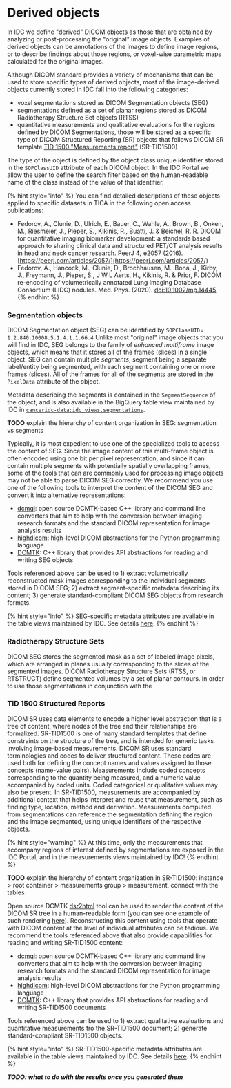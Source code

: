 # Derived objects

In IDC we define "derived" DICOM objects as those that are obtained by analyzing or post-processing the "original" image objects. Examples of derived objects can be annotations of the images to define image regions, or to describe findings about those regions, or voxel-wise parametric maps calculated for the original images.

Although DICOM standard provides a variety of mechanisms that can be used to store specific types of derived objects, most of the image-derived objects currently stored in IDC fall into the following categories:

* voxel segmentations stored as DICOM Segmentation objects \(SEG\)
* segmentations defined as a set of planar regions stored as DICOM Radiotherapy Structure Set objects \(RTSS\)
* quantitative measurements and qualitative evaluations for the regions defined by DICOM Segmentations, those will be stored as a specific type of DICOM Structured Reporting \(SR\) objects that follows DICOM SR template [TID 1500 "Measurements report"](http://dicom.nema.org/medical/dicom/current/output/chtml/part16/chapter_A.html#sect_TID_1500) \(SR-TID1500\)

The type of the object is defined by the object class unique identifier stored in the `SOPClassUID` attribute of each DICOM object. In the IDC Portal we allow the user to define the search filter based on the human-readable name of the class instead of the value of that identifier.

{% hint style="info" %}
You can find detailed descriptions of these objects applied to specific datasets in TICA in the following open access publications:

* Fedorov, A., Clunie, D., Ulrich, E., Bauer, C., Wahle, A., Brown, B., Onken, M., Riesmeier, J., Pieper, S., Kikinis, R., Buatti, J. & Beichel, R. R. DICOM for quantitative imaging biomarker development: a standards based approach to sharing clinical data and structured PET/CT analysis results in head and neck cancer research. PeerJ **4,** e2057 \(2016\). [https://peerj.com/articles/2057/](https://peerj.com/articles/2057/)
* Fedorov, A., Hancock, M., Clunie, D., Brochhausen, M., Bona, J., Kirby, J., Freymann, J., Pieper, S., J W L Aerts, H., Kikinis, R. & Prior, F. DICOM re-encoding of volumetrically annotated Lung Imaging Database Consortium \(LIDC\) nodules. Med. Phys. \(2020\). [doi:10.1002/mp.14445 ](http://dx.doi.org/10.1002/mp.14445)
{% endhint %}

### Segmentation objects

DICOM Segmentation object \(SEG\) can be identified by `SOPClassUID`= `1.2.840.10008.5.1.4.1.1.66.4` Unlike most "original" image objects that you will find in IDC, SEG belongs to the family of _enhanced multiframe_ image objects, which means that it stores all of the frames \(slices\) in a single object. SEG can contain multiple _segments_, segment being a separate label/entity being segmented, with each segment containing one or more frames \(slices\). All of the frames for all of the segments are stored in the `PixelData` attribute of the object. 

Metadata describing the segments is contained in the `SegmentSequence` of the object, and is also available in the BigQuery table view maintained by IDC in [`canceridc-data:idc_views.segmentations`](https://console.cloud.google.com/bigquery?project=canceridc-data&p=canceridc-data&d=idc_views&t=segmentations&page=table).

**TODO** explain the hierarchy of content organization in SEG: segmentation vs segments

Typically, it is most expedient to use one of the specialized tools to access the content of SEG. Since the image content of this multi-frame object is often encoded using one bit per pixel representation, and since it can contain multiple segments with potentially spatially overlapping frames, some of the tools that can are commonly used for processing image objects may not be able to parse DICOM SEG correctly. We recommend you use one of the following tools to interpret the content of the DICOM SEG and convert it into alternative representations:

* [dcmqi](https://github.com/QIICR/dcmqi): open source DCMTK-based C++ library and command line converters that aim to help with the conversion between imaging research formats and the standard DICOM representation for image analysis results
* [highdicom](https://github.com/MGHComputationalPathology/highdicom): high-level DICOM abstractions for the Python programming language
* [DCMTK](https://dicom.offis.de/dcmtk.php.en): C++ library that provides API abstractions for reading and writing SEG objects

Tools referenced above can be used to 1\) extract volumetrically reconstructed mask images corresponding to the individual segments stored in DICOM SEG; 2\) extract segment-specific metadata describing its content; 3\) generate standard-compliant DICOM SEG objects from research formats.

{% hint style="info" %}
SEG-specific metadata attributes are available in the table views maintained by IDC. See details [here](../data/organization-of-data.md).
{% endhint %}

### Radiotherapy Structure Sets

DICOM SEG stores the segmented mask as a set of labeled image pixels, which are arranged in planes usually corresponding to the slices of the segmented images. DICOM Radiotherapy Structure Sets \(RTSS, or RTSTRUCT\) define segmented volumes by a set of planar contours. In order to use those segmentations in conjunction with the 

### TID 1500 Structured Reports

DICOM SR uses data elements to encode a higher level abstraction that is a tree of content, where nodes of the tree and their relationships are formalized. SR-TID1500 is one of many standard templates that define constraints on the structure of the tree, and is intended for generic tasks involving image-based measurements. DICOM SR uses standard terminologies and codes to deliver structured content. These codes are used both for defining the concept names and values assigned to those concepts \(name-value pairs\). Measurements include coded concepts corresponding to the quantity being measured, and a numeric value accompanied by coded units. Coded categorical or qualitative values may also be present. In SR-TID1500, measurements are accompanied by additional context that helps interpret and reuse that measurement, such as finding type, location, method and derivation. Measurements computed from segmentations can reference the segmentation defining the region and the image segmented, using unique identifiers of the respective objects.

{% hint style="warning" %}
At this time, only the measurements that accompany regions of interest defined by segmentations are exposed in the IDC Portal, and in the measurements views maintained by IDC!
{% endhint %}

**TODO** explain the hierarchy of content organization in SR-TID1500: instance &gt; root container &gt; measurements group &gt; measurement, connect with the tables

Open source DCMTK [dsr2html](https://support.dcmtk.org/docs/dsr2html.html) tool can be used to render the content of the DICOM SR tree in a human-readable form \(you can see one example of such rendering [here](https://peerj.com/articles/2057/#fig-7)\). Reconstructing this content using tools that operate with DICOM content at the level of individual attributes can be tedious. We recommend the tools referenced above that also provide capabilities for reading and writing SR-TID1500 content:

* [dcmqi](https://github.com/QIICR/dcmqi): open source DCMTK-based C++ library and command line converters that aim to help with the conversion between imaging research formats and the standard DICOM representation for image analysis results
* [highdicom](https://github.com/MGHComputationalPathology/highdicom): high-level DICOM abstractions for the Python programming language
* [DCMTK](https://dicom.offis.de/dcmtk.php.en): C++ library that provides API abstractions for reading and writing SR-TID1500 documents

Tools referenced above can be used to 1\) extract qualitative evaluations and quantitative measurements fro the SR-TID1500 document; 2\) generate standard-compliant SR-TID1500 objects.

{% hint style="info" %}
SR-TID1500-specific metadata attributes are available in the table views maintained by IDC. See details [here](../data/organization-of-data.md).
{% endhint %}

_**TODO: what to do with the results once you generated them**_

